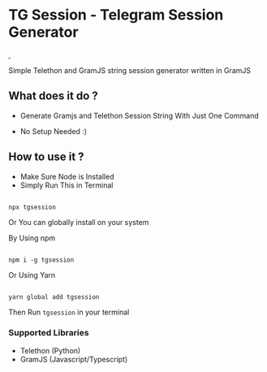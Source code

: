 # TG Session - Telegram Session Generator

<a aria-label="npm downloads" href="https://www.npmjs.com/package/tgsession">
    <img alt="" src="https://img.shields.io/npm/dw/tgsession.svg?label=NPM%20Downloads&style=for-the-badge&labelColor=000000">
</a>
<a aria-label="License" href="https://github.com/Gowtham2003/tgsession/blob/main/README.md">
    <img alt="" src="https://img.shields.io/npm/l/tgsession.svg?style=for-the-badge&labelColor=000000">
</a>

Simple Telethon and GramJS string session generator written in GramJS

## What does it do ? 
* Generate Gramjs and Telethon Session String With Just One Command 

* No Setup Needed :) 

## How to use it ? 
* Make Sure Node is Installed 
* Simply Run This in Terminal

```

npx tgsession

```

Or You can globally install on your system 

By Using npm 

```

npm i -g tgsession 

```

Or Using Yarn 
```

yarn global add tgsession 

```

Then Run ` tgsession ` in your terminal

### Supported Libraries
* Telethon (Python)
* GramJS (Javascript/Typescript)
